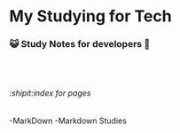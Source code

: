 # My Studying for Tech
### :smiley_cat: Study Notes for developers 📖
<br>
</br>

###### :shipit:index for pages


-MarkDown
  -Markdown Studies
